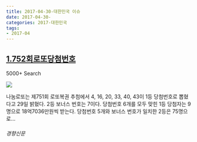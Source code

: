 ```yaml
---
title: 2017-04-30-대한민국 이슈
date: 2017-04-30-
categories: 2017-대한민국
tags: 
- 2017-04
---
```


[1.752회로또당첨번호](http://news.khan.co.kr/kh_news/khan_art_view.html?code=920100&artid=201704292050001)
--

5000+ Search

![](http:)

나눔로또는 제751회 로또복권 추첨에서 4, 16, 20, 33, 40, 43이 1등 당첨번호로 뽑혔다고 29일 밝혔다. 2등 보너스 번호는 7이다. 당첨번호 6개를 모두 맞힌 1등 당첨자는 9명으로 18억7036만원씩 받는다. 당첨번호 5개와 보너스 번호가 일치한 2등은 75명으로...
###### 경향신문

